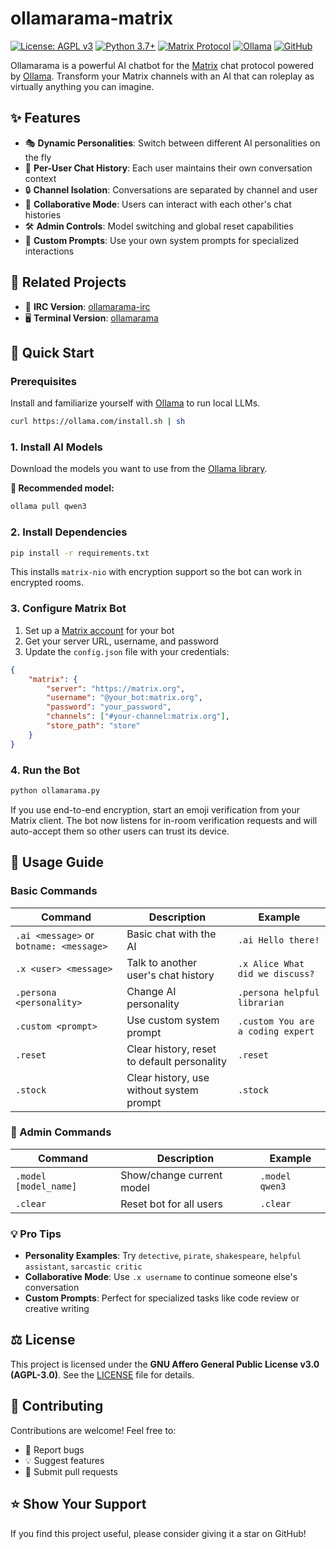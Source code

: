 # ollamarama-matrix

[![License: AGPL v3](https://img.shields.io/badge/License-AGPL_v3-blue.svg)](https://www.gnu.org/licenses/agpl-3.0)
[![Python 3.7+](https://img.shields.io/badge/python-3.7+-blue.svg)](https://www.python.org/downloads/)
[![Matrix Protocol](https://img.shields.io/badge/chat-Matrix-green.svg)](https://matrix.org/)
[![Ollama](https://img.shields.io/badge/AI-Ollama-orange.svg)](https://ollama.com/)
[![GitHub](https://img.shields.io/github/stars/h1ddenpr0cess20/ollamarama-matrix?style=social)](https://github.com/h1ddenpr0cess20/ollamarama-matrix)

Ollamarama is a powerful AI chatbot for the [Matrix](https://matrix.org/) chat protocol powered by [Ollama](https://ollama.com/). Transform your Matrix channels with an AI that can roleplay as virtually anything you can imagine.

## ✨ Features

- 🎭 **Dynamic Personalities**: Switch between different AI personalities on the fly
- 👥 **Per-User Chat History**: Each user maintains their own conversation context
- 🔒 **Channel Isolation**: Conversations are separated by channel and user
- 🤝 **Collaborative Mode**: Users can interact with each other's chat histories
- 🛠️ **Admin Controls**: Model switching and global reset capabilities
- 🎯 **Custom Prompts**: Use your own system prompts for specialized interactions

## 🌟 Related Projects

- 💬 **IRC Version**: [ollamarama-irc](https://github.com/h1ddenpr0cess20/ollamarama-irc)
- 🖥️ **Terminal Version**: [ollamarama](https://github.com/h1ddenpr0cess20/ollamarama)

## 🚀 Quick Start

### Prerequisites

Install and familiarize yourself with [Ollama](https://ollama.com/) to run local LLMs.

```bash
curl https://ollama.com/install.sh | sh
```

### 1. Install AI Models

Download the models you want to use from the [Ollama library](https://ollama.com/library).

**🎯 Recommended model:**
```bash
ollama pull qwen3
```


### 2. Install Dependencies

```bash
pip install -r requirements.txt
```
This installs `matrix-nio` with encryption support so the bot can work in encrypted rooms.

### 3. Configure Matrix Bot

1. Set up a [Matrix account](https://app.element.io/) for your bot
2. Get your server URL, username, and password
3. Update the `config.json` file with your credentials:

```json
{
    "matrix": {
        "server": "https://matrix.org",
        "username": "@your_bot:matrix.org",
        "password": "your_password",
        "channels": ["#your-channel:matrix.org"],
        "store_path": "store"
    }
}
```

### 4. Run the Bot

```bash
python ollamarama.py
```

If you use end-to-end encryption, start an emoji verification from your Matrix client. The bot now listens for in-room verification requests and will auto-accept them so other users can trust its device.

## 📖 Usage Guide

### Basic Commands

| Command | Description | Example |
|---------|-------------|---------|
| `.ai <message>` or `botname: <message>` | Basic chat with the AI | `.ai Hello there!` |
| `.x <user> <message>` | Talk to another user's chat history | `.x Alice What did we discuss?` |
| `.persona <personality>` | Change AI personality | `.persona helpful librarian` |
| `.custom <prompt>` | Use custom system prompt | `.custom You are a coding expert` |
| `.reset` | Clear history, reset to default personality | `.reset` |
| `.stock` | Clear history, use without system prompt | `.stock` |

### 👑 Admin Commands

| Command | Description | Example |
|---------|-------------|---------|
| `.model [model_name]` | Show/change current model | `.model qwen3` |
| `.clear` | Reset bot for all users | `.clear` |

### 💡 Pro Tips

- **Personality Examples**: Try `detective`, `pirate`, `shakespeare`, `helpful assistant`, `sarcastic critic`
- **Collaborative Mode**: Use `.x username` to continue someone else's conversation
- **Custom Prompts**: Perfect for specialized tasks like code review or creative writing

## ⚖️ License

This project is licensed under the **GNU Affero General Public License v3.0 (AGPL-3.0)**. See the [LICENSE](LICENSE) file for details.

## 🤝 Contributing

Contributions are welcome! Feel free to:
- 🐛 Report bugs
- 💡 Suggest features
- 🔧 Submit pull requests

## ⭐ Show Your Support

If you find this project useful, please consider giving it a star on GitHub!


